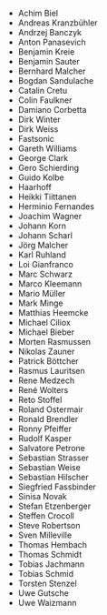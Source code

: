 ﻿* Achim Biel
* Andreas Kranzbühler
* Andrzej Banczyk
* Anton Panasevich
* Benjamin Kreie
* Benjamin Sauter
* Bernhard Malcher
* Bogdan Sandulache
* Catalin Cretu
* Colin Faulkner
* Damiano Corbetta
* Dirk Winter
* Dirk Weiss
* Fastsonic
* Gareth Williams
* George Clark
* Gero Schierding
* Guido Kolbe
* Haarhoff
* Heikki Tiittanen
* Herminio Fernandes
* Joachim Wagner
* Johann Korn
* Johann Scharl
* Jörg Malcher
* Karl Ruhland
* Loi Gianfranco
* Marc Schwarz
* Marco Kleemann
* Mario Müller
* Mark Minge
* Matthias Heemcke
* Michael Ciliox
* Michael Bieber
* Morten Rasmussen
* Nikolas Zauner
* Patrick Böttcher
* Rasmus Lauritsen
* Rene Medzech
* René Wolters
* Reto Stoffel
* Roland Ostermair
* Ronald Brendler
* Ronny Pfeiffer
* Rudolf Kasper
* Salvatore Petrone
* Sebastian Strasser
* Sebastian Weise
* Sebastian Hilscher
* Siegfried Fassbinder
* Sinisa Novak
* Stefan Etzenberger
* Steffen Crocoll
* Steve Robertson
* Sven Milleville
* Thomas Hembach
* Thomas Schmidt
* Tobias Jachmann
* Tobias Schmid
* Torsten Stenzel
* Uwe Gutsche
* Uwe Waizmann
